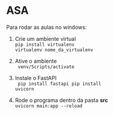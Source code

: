 # ASA

Para rodar as aulas no windows:

1. Crie um ambiente virtual <br />
<code>pip install virtualenv
 virtualenv nome_da_virtualenv</code>

2. Ative o ambiente <br/>
<code> venv/Scripts/activate </code>

3. Instale o FastAPI <br/>
<code> pip install fastapi
 pip install uvicorn</code>

5. Rode o programa dentro da pasta <strong>src</strong> <br/>
<code>uvicorn main:app --reload</code>
